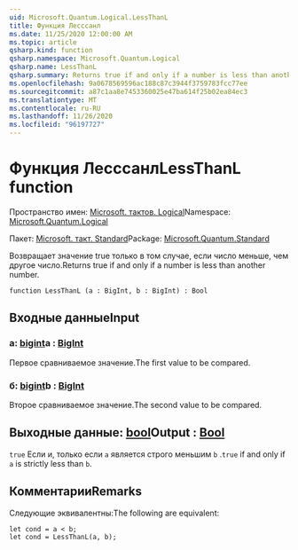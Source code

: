 ```yaml
---
uid: Microsoft.Quantum.Logical.LessThanL
title: Функция Лесссанл
ms.date: 11/25/2020 12:00:00 AM
ms.topic: article
qsharp.kind: function
qsharp.namespace: Microsoft.Quantum.Logical
qsharp.name: LessThanL
qsharp.summary: Returns true if and only if a number is less than another number.
ms.openlocfilehash: 9a0678569596ac188c87c3944f3759783fcc77ee
ms.sourcegitcommit: a87c1aa8e7453360025e47ba614f25b02ea84ec3
ms.translationtype: MT
ms.contentlocale: ru-RU
ms.lasthandoff: 11/26/2020
ms.locfileid: "96197727"
---
```

# <a name="lessthanl-function"></a><span data-ttu-id="a63c2-102">Функция Лесссанл</span><span class="sxs-lookup"><span data-stu-id="a63c2-102">LessThanL function</span></span>

<span data-ttu-id="a63c2-103">Пространство имен: [Microsoft. тактов. Logical](xref:Microsoft.Quantum.Logical)</span><span class="sxs-lookup"><span data-stu-id="a63c2-103">Namespace: [Microsoft.Quantum.Logical](xref:Microsoft.Quantum.Logical)</span></span>

<span data-ttu-id="a63c2-104">Пакет: [Microsoft. такт. Standard](https://nuget.org/packages/Microsoft.Quantum.Standard)</span><span class="sxs-lookup"><span data-stu-id="a63c2-104">Package: [Microsoft.Quantum.Standard](https://nuget.org/packages/Microsoft.Quantum.Standard)</span></span>


<span data-ttu-id="a63c2-105">Возвращает значение true только в том случае, если число меньше, чем другое число.</span><span class="sxs-lookup"><span data-stu-id="a63c2-105">Returns true if and only if a number is less than another number.</span></span>

```qsharp
function LessThanL (a : BigInt, b : BigInt) : Bool
```


## <a name="input"></a><span data-ttu-id="a63c2-106">Входные данные</span><span class="sxs-lookup"><span data-stu-id="a63c2-106">Input</span></span>

### <a name="a--bigint"></a><span data-ttu-id="a63c2-107">a: [bigint](xref:microsoft.quantum.lang-ref.bigint)</span><span class="sxs-lookup"><span data-stu-id="a63c2-107">a : [BigInt](xref:microsoft.quantum.lang-ref.bigint)</span></span>

<span data-ttu-id="a63c2-108">Первое сравниваемое значение.</span><span class="sxs-lookup"><span data-stu-id="a63c2-108">The first value to be compared.</span></span>


### <a name="b--bigint"></a><span data-ttu-id="a63c2-109">б: [bigint](xref:microsoft.quantum.lang-ref.bigint)</span><span class="sxs-lookup"><span data-stu-id="a63c2-109">b : [BigInt](xref:microsoft.quantum.lang-ref.bigint)</span></span>

<span data-ttu-id="a63c2-110">Второе сравниваемое значение.</span><span class="sxs-lookup"><span data-stu-id="a63c2-110">The second value to be compared.</span></span>



## <a name="output--bool"></a><span data-ttu-id="a63c2-111">Выходные данные: [bool](xref:microsoft.quantum.lang-ref.bool)</span><span class="sxs-lookup"><span data-stu-id="a63c2-111">Output : [Bool](xref:microsoft.quantum.lang-ref.bool)</span></span>

<span data-ttu-id="a63c2-112">`true` Если и, только если `a` является строго меньшим `b` .</span><span class="sxs-lookup"><span data-stu-id="a63c2-112">`true` if and only if `a` is strictly less than `b`.</span></span>

## <a name="remarks"></a><span data-ttu-id="a63c2-113">Комментарии</span><span class="sxs-lookup"><span data-stu-id="a63c2-113">Remarks</span></span>

<span data-ttu-id="a63c2-114">Следующие эквивалентны:</span><span class="sxs-lookup"><span data-stu-id="a63c2-114">The following are equivalent:</span></span>

```Q#
let cond = a < b;
let cond = LessThanL(a, b);
```